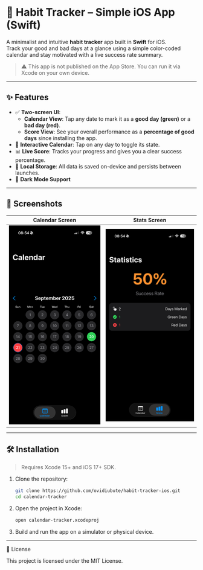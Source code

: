 # 📅 Habit Tracker – Simple iOS App (Swift)

A minimalist and intuitive **habit tracker** app built in **Swift** for iOS.  
Track your good and bad days at a glance using a simple color-coded calendar and stay motivated with a live success rate summary.

> ⚠️ This app is not published on the App Store. You can run it via Xcode on your own device.

---

## ✨ Features

- ✅ **Two-screen UI**:
  - **Calendar View**: Tap any date to mark it as a **good day (green)** or a **bad day (red)**.
  - **Score View**: See your overall performance as a **percentage of good days** since installing the app.
- 📅 **Interactive Calendar**: Tap on any day to toggle its state.
- 📊 **Live Score**: Tracks your progress and gives you a clear success percentage.
- 💾 **Local Storage**: All data is saved on-device and persists between launches.
- 🌙 **Dark Mode Support**

---

## 📸 Screenshots

| Calendar Screen | Stats Screen |
|-----------------|--------------|
| ![CalendarScreen](/screens/calendar.png?raw=true "Calendar Screen") | ![ScoreScreen](/screens/score.png?raw=true "Score Screen") |

---

## 🛠️ Installation

> Requires Xcode 15+ and iOS 17+ SDK.

1. Clone the repository:
   ```bash
   git clone https://github.com/ovidiubute/habit-tracker-ios.git
   cd calendar-tracker

2.	Open the project in Xcode:

    ```bash
    open calendar-tracker.xcodeproj
    ```

3.	Build and run the app on a simulator or physical device.

---

📄 License

This project is licensed under the MIT License.
